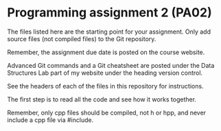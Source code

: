 

Programming assignment 2 (PA02)
==============================

The files listed here are the starting point for your assignment. 
Only add source files (not compiled files) to the Git repository.

Remember, the assignment due date is posted on the course website.

Advanced Git commands and a Git cheatsheet are posted under the Data Structures Lab part of my website under the heading version control.

See the headers of each of the files in this repository for instructions. 

The first step is to read all the code and see how it works together. 

Remember, only cpp files should be compiled, not h or hpp, and never include a cpp file via #include.
